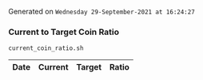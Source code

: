 Generated on `Wednesday 29-September-2021 at 16:24:27`

### Current to Target Coin Ratio
`current_coin_ratio.sh`

Date|Current|Target|Ratio
---|---|---|---

